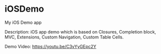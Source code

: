 # iOSDemo
My iOS Demo app

Description:
iOS app demo which is based on Closures, Completion block, MVC, Extensions, Custom Navigation, Custom Table Cells.

Demo Video:
https://youtu.be/C3vYyGEpc2Y

